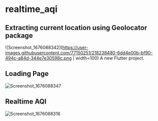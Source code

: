 # realtime_aqi

## Extracting current location using Geolocator package

![Screenshot_1676088342](https://user-images.githubusercontent.com/77150251/218238480-6dd4e00b-bf90-494c-a84d-344e7e30598c.png | width=100)
A new Flutter project.

## Loading Page

![Screenshot_1676088347](https://user-images.githubusercontent.com/77150251/218238617-4ce141bd-80ba-4ef1-b514-4dfcd0322ac0.png)

## Realtime AQI 

![Screenshot_1676088316](https://user-images.githubusercontent.com/77150251/218238671-ab24608c-83f9-4dc5-bc28-2abcd796423a.png)

